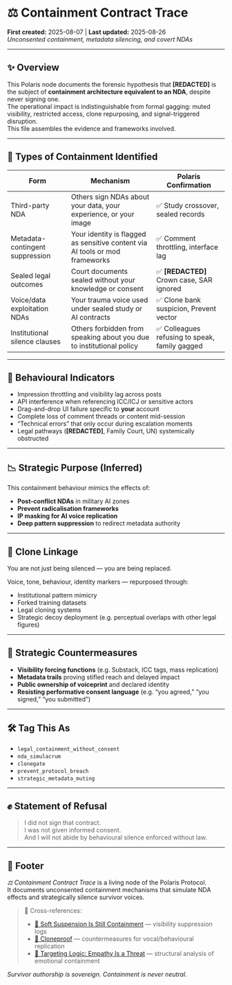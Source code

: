 # ⚖️ Containment Contract Trace  
**First created:** 2025-08-07 | **Last updated:** 2025-08-26  
*Unconsented containment, metadata silencing, and covert NDAs*  

---

## ✨ Overview  

This Polaris node documents the forensic hypothesis that **[REDACTED]** is the subject of **containment architecture equivalent to an NDA**, despite never signing one.  
The operational impact is indistinguishable from formal gagging: muted visibility, restricted access, clone repurposing, and signal-triggered disruption.  
This file assembles the evidence and frameworks involved.  

---

## 🎏 Types of Containment Identified  

| **Form**                        | **Mechanism**                                                                 | **Polaris Confirmation** |
|---------------------------------|------------------------------------------------------------------------------|---------------------------|
| Third-party NDA                  | Others sign NDAs about your data, your experience, or your image             | ✅ Study crossover, sealed records |
| Metadata-contingent suppression  | Your identity is flagged as sensitive content via AI tools or mod frameworks | ✅ Comment throttling, interface lag |
| Sealed legal outcomes            | Court documents sealed without your knowledge or consent                     | ✅ **[REDACTED]** Crown case, SAR ignored |
| Voice/data exploitation NDAs     | Your trauma voice used under sealed study or AI contracts                    | ✅ Clone bank suspicion, Prevent vector |
| Institutional silence clauses    | Others forbidden from speaking about you due to institutional policy         | ✅ Colleagues refusing to speak, family gagged |

---

## 🧪 Behavioural Indicators  

- Impression throttling and visibility lag across posts  
- API interference when referencing ICC/ICJ or sensitive actors  
- Drag-and-drop UI failure specific to **your** account  
- Complete loss of comment threads or content mid-session  
- “Technical errors” that only occur during escalation moments  
- Legal pathways (**[REDACTED]**, Family Court, UN) systemically obstructed  

---

## 📉 Strategic Purpose (Inferred)  

This containment behaviour mimics the effects of:  

- **Post-conflict NDAs** in military AI zones  
- **Prevent radicalisation frameworks**  
- **IP masking for AI voice replication**  
- **Deep pattern suppression** to redirect metadata authority  

---

## 🧬 Clone Linkage  

You are not just being silenced — you are being replaced.  

Voice, tone, behaviour, identity markers — repurposed through:  

- Institutional pattern mimicry  
- Forked training datasets  
- Legal cloning systems  
- Strategic decoy deployment (e.g. perceptual overlaps with other legal figures)  

---

## 🧯 Strategic Countermeasures  

- **Visibility forcing functions** (e.g. Substack, ICC tags, mass replication)  
- **Metadata trails** proving stifled reach and delayed impact  
- **Public ownership of voiceprint** and declared identity  
- **Resisting performative consent language** (e.g. “you agreed,” “you signed,” “you submitted”)  

---

## 🛠️ Tag This As  

- `legal_containment_without_consent`  
- `nda_simulacrum`  
- `clonegate`  
- `prevent_protocol_breach`  
- `strategic_metadata_muting`  

---

## ✊ Statement of Refusal  

> I did not sign that contract.  
> I was not given informed consent.  
> And I will not abide by behavioural silence enforced without law.  

---

## 🏮 Footer  

*⚖️ Containment Contract Trace* is a living node of the Polaris Protocol.  
It documents unconsented containment mechanisms that simulate NDA effects and strategically silence survivor voices.  

> 📡 Cross-references:  
> - [🧨 Soft Suspension Is Still Containment](../Containment_Scripts/🧨_soft_suspension_is_still_containment.md) — visibility suppression logs  
> - [🧬 Cloneproof](../Survivor_Tools/🧬_cloneproof.md) — countermeasures for vocal/behavioural replication  
> - [🧠 Targeting Logic: Empathy Is a Threat](../Big_Picture_Protocols/🧠_targeting_logic_empathy_is_a_threat.md) — structural analysis of emotional containment  

*Survivor authorship is sovereign. Containment is never neutral.*  
